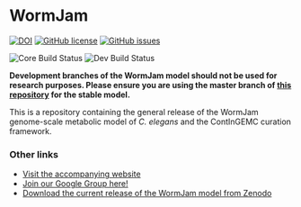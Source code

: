 # WormJam

[![DOI](https://zenodo.org/badge/158399164.svg)](https://zenodo.org/badge/latestdoi/158399164) [![GitHub license](https://img.shields.io/github/license/wormjam-consortium/wormjam)](https://github.com/wormjam-consortium/wormjam/blob/master/LICENSE.md) [![GitHub issues](https://img.shields.io/github/issues/wormjam-consortium/wormjam)](https://github.com/wormjam-consortium/wormjam/issues)

![Core Build Status](https://github.com/WormJam-Consortium/WormJam/actions/workflows/master_branch.yml/badge.svg) ![Dev Build Status](https://github.com/WormJam-Consortium/WormJam/actions/workflows/devel_branch.yml/badge.svg)  

**Development branches of the WormJam model should not be used for research purposes. Please ensure you are using the master branch of [this repository](https://github.com/WormJam-Consortium/WormJam) for the stable model.**


This is a repository containing the general release of the WormJam genome-scale metabolic model of *C. elegans* and the ContInGEMC curation framework.


### Other links
* [Visit the accompanying website](https://wormjam.life)
* [Join our Google Group here!](https://groups.google.com/forum/#!forum/wormjam)
* [Download the current release of the WormJam model from Zenodo](https://zenodo.org/record/3978712)
